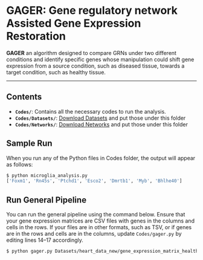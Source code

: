 # GAGER: Gene regulatory network Assisted Gene Expression Restoration

**GAGER** an algorithm designed to compare GRNs under two different conditions and identify specific genes whose manipulation could shift gene expression from a source condition, such as diseased tissue, towards a target condition, such as healthy tissue.

---

## Contents
- **`Codes/`**: Contains all the necessary codes to run the analysis.
- **`Codes/Datasets/`**: [Download Datasets](https://drive.google.com/drive/folders/17P5WTmnLN7GFJXgmu8fK4aquMZexycOO?usp=sharing) and put those under this folder
- **`Codes/Networks/`**: [Download Networks](https://drive.google.com/drive/folders/1dgUsLAm5XRUvAbX7Zq59Z0uDDMqwQ1L8?usp=sharing) and put those under this folder

## Sample Run

When you run any of the Python files in Codes folder, the output will appear as follows:

```bash
$ python microglia_analysis.py
['Foxm1', 'Rn45s', 'Ptchd1', 'Esco2', 'Dmrtb1', 'Myb', 'Bhlhe40']
```

## Run General Pipeline

You can run the general pipeline using the command below. Ensure that your gene expression matrices are CSV files with genes in the columns and cells in the rows. If your files are in other formats, such as TSV, or if genes are in the rows and cells are in the columns, update `Codes/gager.py` by editing lines 14–17 accordingly.

```bash
$ python gager.py Datasets/heart_data_new/gene_expression_matrix_healthy.csv Datasets/heart_data_new/gene_expression_matrix_group1.csv Networks/heart_control_byscenic.csv Networks/heart_group1_byscenic.csv
```



